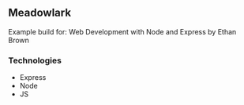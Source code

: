 ## Meadowlark
Example build for: Web Development with Node and Express by Ethan Brown

### Technologies
* Express
* Node
* JS
